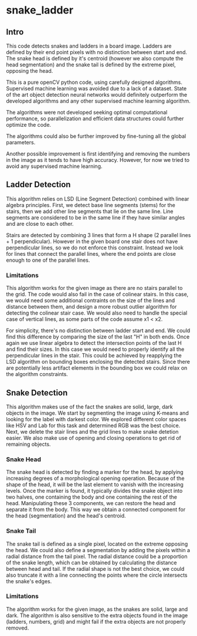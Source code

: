 # snake_ladder

## Intro
 
 This code detects snakes and ladders in a board image. Ladders are defined by their end point pixels with no distinction between start and end. 
 The snake head is defined by it's centroid (however we also compute the head segmentation) and the snake tail is defined by the extreme pixel, opposing the head.
 
 This is a pure openCV python code, using carefully designed algorithms. Supervised machine learning was avoided due to a lack of a dataset. 
 State of the art object detection neural networks would definitely outperform the developed algorithms and any other supervised machine learning algorithm. 
 
 The algorithms were not developed seeking optimal computational performance, so parallelization and efficient data structures could further optimize the code. 
 
 The algorithms could also be further improved by fine-tuning all the global parameters. 
 
 Another possible improvement is first identifying and removing the numbers in the image as it tends to have high accuracy. However, for now we tried to avoid any supervised machine learning.  

## Ladder Detection

This algorithm relies on LSD (Line Segment Detection) combined with linear algebra principles. First, we detect base line segments (stems) for the stairs, 
then we add other line segments that lie on the same line. Line segments are considered to be in the same line if they have similar angles and are close to each other. 

Stairs are detected by combining 3 lines that form a H shape (2 parallel lines + 1 perpendicular). However in the given board one stair does not have perpendicular lines, so we do not enforce this constraint. Instead we look for lines that connect the parallel lines, where the end points are close enough to one of the parallel lines.


### Limitations

This algorithm works for the given image as there are no stairs parallel to the grid. The code would also fail in the case of colinear stairs. In this case, we would need some additional contraints on the size of the lines and distance between them, and design a more robust outlier algorithm for detecting the colinear stair case. We would also need to handle the special case of vertical lines, as some parts of the code assume x1 < x2. 

For simplicity, there's no distinction between ladder start and end. We could find this difference by comparing the size of the last "H" in both ends. Once again we use linear algebra to detect the intersection points of the last H and find their sizes. In this case we would need to properly identify all the perpendicular lines in the stair. This could be achieved by reapplying the LSD algorithm on bounding boxes enclosing the detected stairs. Since there are potentially less artifact elements in the bounding box we could relax on the algorithm constraints. 

## Snake Detection 

This algorithm makes use of the fact the snakes are solid, large, dark objects in the image. We start by segmenting the image using K-means and looking for the label with darkest color. We explored different color spaces like HSV and Lab for this task and determined RGB was the best choice. Next, we delete the stair lines and the grid lines to make snake detetion easier. We also make use of opening and closing operations to get rid of remaining objects. 

### Snake Head
The snake head is detected by finding a marker for the head, by applying increasing degrees of a morphological opening operation. Because of the shape of the head, it will be the last element to vanish with the increasing levels. Once the marker is found, it typically divides the snake object into two halves, one containing the body and one containing the rest of the head. Manipulating these 3 components, we can restore the head and separate it from the body. This way we obtain a connected component for the head (segmentation) and the head's centroid.

### Snake Tail
The snake tail is defined as a single pixel, located on the extreme opposing the head. We could also define a segmentation by adding the pixels within a radial distance from the tail pixel. The radial distance could be a proportion of the snake length, which can be obtained by calculating the distance between head and tail. If the radial shape is not the best choice, we could also truncate it with a line connecting the points where the circle intersects the snake's edges.

### Limitations
The algorithm works for the given image, as the snakes are solid, large and dark. The algorithm is also sensitive to the extra objects found in the image (ladders, numbers, grid) and might fail if the extra objects are not properly removed. 


 
 
